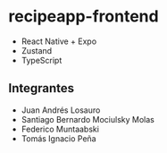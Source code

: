 # recipeapp-frontend

- React Native + Expo
- Zustand
- TypeScript

## Integrantes

- Juan Andrés Losauro
- Santiago Bernardo Mociulsky Molas
- Federico Muntaabski
- Tomás Ignacio Peña

